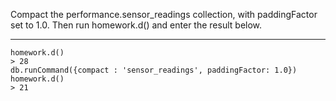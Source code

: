 Compact the performance.sensor_readings collection, with paddingFactor set to 1.0. Then run homework.d() and enter the result below. 

---- 

```
homework.d()
> 28
db.runCommand({compact : 'sensor_readings', paddingFactor: 1.0})
homework.d()
> 21
```